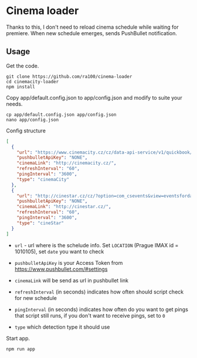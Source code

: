 # Cinema loader

Thanks to this, I don't need to reload cinema schedule while waiting for
premiere. When new schedule emerges, sends PushBullet notification.

## Usage

Get the code.

```shell
git clone https://github.com/ra100/cinema-loader
cd cinemacity-loader
npm install
```

Copy app/default.config.json to app/config.json and modify to suite your needs.

```shell
cp app/default.config.json app/config.json
nano app/config.json
```

Config structure

```json
[
  {
    "url": "https://www.cinemacity.cz/cz/data-api-service/v1/quickbook/10101/film-events/in-cinema/1052/at-date/YYYY-MM-DD?attr=&lang=cs_CZ",
    "pushbulletApiKey": "NONE",
    "cinemaLink": "http://cinemacity.cz/",
    "refreshInterval": "60",
    "pingInterval": "3600",
    "type": "cinemaCity"
  },
  {
    "url": "http://cinestar.cz/cz/?option=com_csevents&view=eventsforday&date=YYYY-MM-DD&cinema=11&titleId=0&format=raw&tpl=program",
    "pushbulletApiKey": "NONE",
    "cinemaLink": "http://cinestar.cz/",
    "refreshInterval": "60",
    "pingInterval": "3600",
    "type": "cineStar"
  }
]
```

- `url` - url where is the schelude info. Set `LOCATION`
  (Prague IMAX id = 1010105), set `date` you want to check

- `pushbulletApiKey` is your Access Token from <https://www.pushbullet.com/#settings>

- `cinemaLink` will be send as url in pushbullet link

- `refreshInterval` (in seconds) indicates how often should
  script check for new schedule

- `pingInterval` (in seconds) indicates how often do you
  want to get pings that script still runs, if you don't want to
  receive pings, set to `0`

- `type` which detection type it should use

Start app.

```shell
npm run app
```
